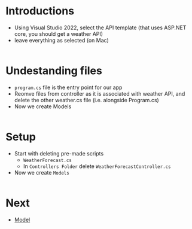 # Introductions
- Using Visual Studio 2022, select the API template  (that uses ASP.NET core, you should get a weather API)
- leave everything as selected (on Mac)
</br><br>

# Undestanding files
- `program.cs` file is the entry point for our app
- Reomve files from controller as it is associated with weather API, and delete the other weather.cs file (i.e. alongside Program.cs)
- Now we create Models
</br><br>

# Setup
- Start with deleting pre-made scripts
  - `WeatherForecast.cs`
  - In `Controllers Folder` delete `WeatherForecastController.cs`
- Now we create `Models` 
</br><br>

# Next
- [Model](./3.%20Models.md)
